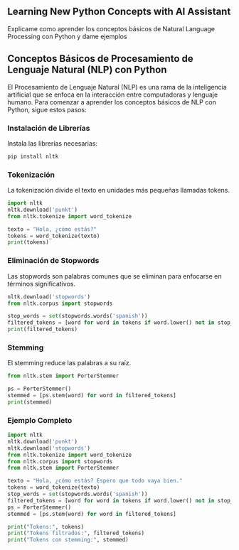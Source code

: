 ## Learning New Python Concepts with AI Assistant

Explicame como aprender los conceptos básicos de Natural Language Processing con Python y dame ejemplos

## Conceptos Básicos de Procesamiento de Lenguaje Natural (NLP) con Python

El Procesamiento de Lenguaje Natural (NLP) es una rama de la inteligencia artificial que se enfoca en la interacción entre computadoras y lenguaje humano. Para comenzar a aprender los conceptos básicos de NLP con Python, sigue estos pasos:

### Instalación de Librerías

Instala las librerías necesarias:

```bash
pip install nltk
```

### Tokenización

La tokenización divide el texto en unidades más pequeñas llamadas tokens.

```python
import nltk
nltk.download('punkt')
from nltk.tokenize import word_tokenize

texto = "Hola, ¿cómo estás?"
tokens = word_tokenize(texto)
print(tokens)
```

### Eliminación de Stopwords

Las stopwords son palabras comunes que se eliminan para enfocarse en términos significativos.

```python
nltk.download('stopwords')
from nltk.corpus import stopwords

stop_words = set(stopwords.words('spanish'))
filtered_tokens = [word for word in tokens if word.lower() not in stop_words]
print(filtered_tokens)
```

### Stemming

El stemming reduce las palabras a su raíz.

```python
from nltk.stem import PorterStemmer

ps = PorterStemmer()
stemmed = [ps.stem(word) for word in filtered_tokens]
print(stemmed)
```

### Ejemplo Completo

```python
import nltk
nltk.download('punkt')
nltk.download('stopwords')
from nltk.tokenize import word_tokenize
from nltk.corpus import stopwords
from nltk.stem import PorterStemmer

texto = "Hola, ¿cómo estás? Espero que todo vaya bien."
tokens = word_tokenize(texto)
stop_words = set(stopwords.words('spanish'))
filtered_tokens = [word for word in tokens if word.lower() not in stop_words]
ps = PorterStemmer()
stemmed = [ps.stem(word) for word in filtered_tokens]

print("Tokens:", tokens)
print("Tokens filtrados:", filtered_tokens)
print("Tokens con stemming:", stemmed)
```